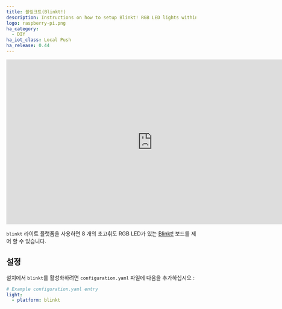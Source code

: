 ```yaml
---
title: 블링크트(Blinkt!)
description: Instructions on how to setup Blinkt! RGB LED lights within Home Assistant.
logo: raspberry-pi.png
ha_category:
  - DIY
ha_iot_class: Local Push
ha_release: 0.44
---
```


<div class='videoWrapper'>
<iframe width="776" height="437" src="https://www.youtube.com/embed/QvDe3___604" frameborder="0" allow="accelerometer; autoplay; encrypted-media; gyroscope; picture-in-picture" allowfullscreen></iframe>
</div>

`blinkt` 라이트 플랫폼을 사용하면 8 개의 초고휘도 RGB LED가 있는 [Blinkt!](https://shop.pimoroni.com/products/blinkt) 보드를 제어 할 수 있습니다.

## 설정

설치에서 `blinkt`를 활성화하려면 `configuration.yaml` 파일에 다음을 추가하십시오 :

```yaml
# Example configuration.yaml entry
light:
  - platform: blinkt
```
